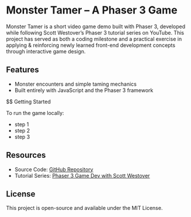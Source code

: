 # Monster Tamer – A Phaser 3 Game

Monster Tamer is a short video game demo built with Phaser 3, developed while following Scott Westover’s Phaser 3 tutorial series on YouTube. This project has served as both a coding milestone and a practical exercise in applying & reinforcing newly learned front-end development concepts through interactive game design.

## Features

- Monster encounters and simple taming mechanics
- Built entirely with JavaScript and the Phaser 3 framework

$$ Getting Started

To run the game locally:

- step 1
- step 2
- step 3

## Resources

- Source Code: [GitHub Repository](https://github.com/devshareacademy/monster-tamer)
- Tutorial Series: [Phaser 3 Game Dev with Scott Westover](https://www.youtube.com/playlist?list=PLmcXe0-sfoSgq-pyXrFx0GZjHbvoVUW8t)

## License

This project is open-source and available under the MIT License.
